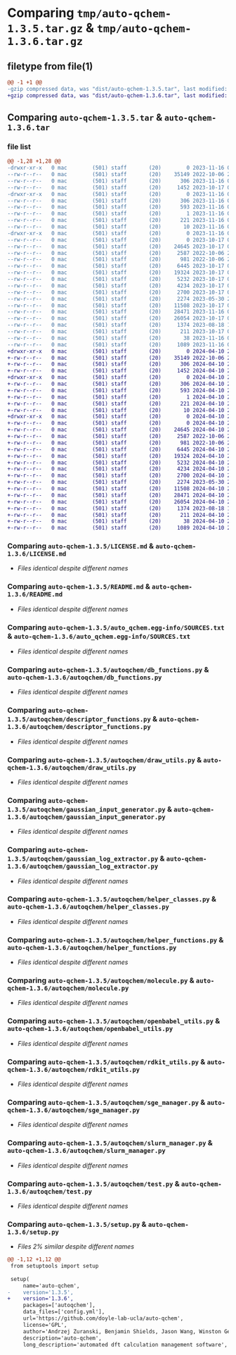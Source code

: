 # Comparing `tmp/auto-qchem-1.3.5.tar.gz` & `tmp/auto-qchem-1.3.6.tar.gz`

## filetype from file(1)

```diff
@@ -1 +1 @@
-gzip compressed data, was "dist/auto-qchem-1.3.5.tar", last modified: Thu Nov 16 01:05:39 2023, max compression
+gzip compressed data, was "dist/auto-qchem-1.3.6.tar", last modified: Wed Apr 10 21:56:18 2024, max compression
```

## Comparing `auto-qchem-1.3.5.tar` & `auto-qchem-1.3.6.tar`

### file list

```diff
@@ -1,28 +1,28 @@
-drwxr-xr-x   0 mac        (501) staff       (20)        0 2023-11-16 01:05:39.000000 auto-qchem-1.3.5/
--rw-r--r--   0 mac        (501) staff       (20)    35149 2022-10-06 20:25:51.000000 auto-qchem-1.3.5/LICENSE.md
--rw-r--r--   0 mac        (501) staff       (20)      306 2023-11-16 01:05:39.000000 auto-qchem-1.3.5/PKG-INFO
--rw-r--r--   0 mac        (501) staff       (20)     1452 2023-10-17 04:18:07.000000 auto-qchem-1.3.5/README.md
-drwxr-xr-x   0 mac        (501) staff       (20)        0 2023-11-16 01:05:39.000000 auto-qchem-1.3.5/auto_qchem.egg-info/
--rw-r--r--   0 mac        (501) staff       (20)      306 2023-11-16 01:05:39.000000 auto-qchem-1.3.5/auto_qchem.egg-info/PKG-INFO
--rw-r--r--   0 mac        (501) staff       (20)      593 2023-11-16 01:05:39.000000 auto-qchem-1.3.5/auto_qchem.egg-info/SOURCES.txt
--rw-r--r--   0 mac        (501) staff       (20)        1 2023-11-16 01:05:39.000000 auto-qchem-1.3.5/auto_qchem.egg-info/dependency_links.txt
--rw-r--r--   0 mac        (501) staff       (20)      221 2023-11-16 01:05:39.000000 auto-qchem-1.3.5/auto_qchem.egg-info/requires.txt
--rw-r--r--   0 mac        (501) staff       (20)       10 2023-11-16 01:05:39.000000 auto-qchem-1.3.5/auto_qchem.egg-info/top_level.txt
-drwxr-xr-x   0 mac        (501) staff       (20)        0 2023-11-16 01:05:39.000000 auto-qchem-1.3.5/autoqchem/
--rw-r--r--   0 mac        (501) staff       (20)        0 2023-10-17 04:18:07.000000 auto-qchem-1.3.5/autoqchem/__init__.py
--rw-r--r--   0 mac        (501) staff       (20)    24645 2023-10-17 04:18:07.000000 auto-qchem-1.3.5/autoqchem/db_functions.py
--rw-r--r--   0 mac        (501) staff       (20)     2587 2022-10-06 20:25:51.000000 auto-qchem-1.3.5/autoqchem/descriptor_functions.py
--rw-r--r--   0 mac        (501) staff       (20)      981 2022-10-06 20:25:51.000000 auto-qchem-1.3.5/autoqchem/draw_utils.py
--rw-r--r--   0 mac        (501) staff       (20)     6445 2023-10-17 04:18:07.000000 auto-qchem-1.3.5/autoqchem/gaussian_input_generator.py
--rw-r--r--   0 mac        (501) staff       (20)    19324 2023-10-17 04:18:07.000000 auto-qchem-1.3.5/autoqchem/gaussian_log_extractor.py
--rw-r--r--   0 mac        (501) staff       (20)     5232 2023-10-17 04:18:23.000000 auto-qchem-1.3.5/autoqchem/helper_classes.py
--rw-r--r--   0 mac        (501) staff       (20)     4234 2023-10-17 04:18:07.000000 auto-qchem-1.3.5/autoqchem/helper_functions.py
--rw-r--r--   0 mac        (501) staff       (20)     2700 2023-10-17 04:18:07.000000 auto-qchem-1.3.5/autoqchem/molecule.py
--rw-r--r--   0 mac        (501) staff       (20)     2274 2023-05-30 22:08:50.000000 auto-qchem-1.3.5/autoqchem/openbabel_utils.py
--rw-r--r--   0 mac        (501) staff       (20)    11508 2023-10-17 04:18:23.000000 auto-qchem-1.3.5/autoqchem/rdkit_utils.py
--rw-r--r--   0 mac        (501) staff       (20)    28471 2023-11-16 01:05:05.000000 auto-qchem-1.3.5/autoqchem/sge_manager.py
--rw-r--r--   0 mac        (501) staff       (20)    26054 2023-10-17 04:18:23.000000 auto-qchem-1.3.5/autoqchem/slurm_manager.py
--rw-r--r--   0 mac        (501) staff       (20)     1374 2023-08-18 17:24:25.000000 auto-qchem-1.3.5/autoqchem/test.py
--rw-r--r--   0 mac        (501) staff       (20)      211 2023-10-17 04:18:07.000000 auto-qchem-1.3.5/config.yml
--rw-r--r--   0 mac        (501) staff       (20)       38 2023-11-16 01:05:39.000000 auto-qchem-1.3.5/setup.cfg
--rw-r--r--   0 mac        (501) staff       (20)     1089 2023-11-16 01:05:27.000000 auto-qchem-1.3.5/setup.py
+drwxr-xr-x   0 mac        (501) staff       (20)        0 2024-04-10 21:56:18.000000 auto-qchem-1.3.6/
+-rw-r--r--   0 mac        (501) staff       (20)    35149 2022-10-06 20:25:51.000000 auto-qchem-1.3.6/LICENSE.md
+-rw-r--r--   0 mac        (501) staff       (20)      306 2024-04-10 21:56:18.000000 auto-qchem-1.3.6/PKG-INFO
+-rw-r--r--   0 mac        (501) staff       (20)     1452 2024-04-10 21:52:33.000000 auto-qchem-1.3.6/README.md
+drwxr-xr-x   0 mac        (501) staff       (20)        0 2024-04-10 21:56:18.000000 auto-qchem-1.3.6/auto_qchem.egg-info/
+-rw-r--r--   0 mac        (501) staff       (20)      306 2024-04-10 21:56:18.000000 auto-qchem-1.3.6/auto_qchem.egg-info/PKG-INFO
+-rw-r--r--   0 mac        (501) staff       (20)      593 2024-04-10 21:56:18.000000 auto-qchem-1.3.6/auto_qchem.egg-info/SOURCES.txt
+-rw-r--r--   0 mac        (501) staff       (20)        1 2024-04-10 21:56:18.000000 auto-qchem-1.3.6/auto_qchem.egg-info/dependency_links.txt
+-rw-r--r--   0 mac        (501) staff       (20)      221 2024-04-10 21:56:18.000000 auto-qchem-1.3.6/auto_qchem.egg-info/requires.txt
+-rw-r--r--   0 mac        (501) staff       (20)       10 2024-04-10 21:56:18.000000 auto-qchem-1.3.6/auto_qchem.egg-info/top_level.txt
+drwxr-xr-x   0 mac        (501) staff       (20)        0 2024-04-10 21:56:18.000000 auto-qchem-1.3.6/autoqchem/
+-rw-r--r--   0 mac        (501) staff       (20)        0 2024-04-10 21:52:33.000000 auto-qchem-1.3.6/autoqchem/__init__.py
+-rw-r--r--   0 mac        (501) staff       (20)    24645 2024-04-10 21:52:33.000000 auto-qchem-1.3.6/autoqchem/db_functions.py
+-rw-r--r--   0 mac        (501) staff       (20)     2587 2022-10-06 20:25:51.000000 auto-qchem-1.3.6/autoqchem/descriptor_functions.py
+-rw-r--r--   0 mac        (501) staff       (20)      981 2022-10-06 20:25:51.000000 auto-qchem-1.3.6/autoqchem/draw_utils.py
+-rw-r--r--   0 mac        (501) staff       (20)     6445 2024-04-10 21:52:33.000000 auto-qchem-1.3.6/autoqchem/gaussian_input_generator.py
+-rw-r--r--   0 mac        (501) staff       (20)    19324 2024-04-10 21:52:33.000000 auto-qchem-1.3.6/autoqchem/gaussian_log_extractor.py
+-rw-r--r--   0 mac        (501) staff       (20)     5232 2024-04-10 21:52:33.000000 auto-qchem-1.3.6/autoqchem/helper_classes.py
+-rw-r--r--   0 mac        (501) staff       (20)     4234 2024-04-10 21:52:33.000000 auto-qchem-1.3.6/autoqchem/helper_functions.py
+-rw-r--r--   0 mac        (501) staff       (20)     2700 2024-04-10 21:52:33.000000 auto-qchem-1.3.6/autoqchem/molecule.py
+-rw-r--r--   0 mac        (501) staff       (20)     2274 2023-05-30 22:08:50.000000 auto-qchem-1.3.6/autoqchem/openbabel_utils.py
+-rw-r--r--   0 mac        (501) staff       (20)    11508 2024-04-10 21:52:33.000000 auto-qchem-1.3.6/autoqchem/rdkit_utils.py
+-rw-r--r--   0 mac        (501) staff       (20)    28471 2024-04-10 21:52:33.000000 auto-qchem-1.3.6/autoqchem/sge_manager.py
+-rw-r--r--   0 mac        (501) staff       (20)    26054 2024-04-10 21:52:33.000000 auto-qchem-1.3.6/autoqchem/slurm_manager.py
+-rw-r--r--   0 mac        (501) staff       (20)     1374 2023-08-18 17:24:25.000000 auto-qchem-1.3.6/autoqchem/test.py
+-rw-r--r--   0 mac        (501) staff       (20)      211 2024-04-10 21:52:33.000000 auto-qchem-1.3.6/config.yml
+-rw-r--r--   0 mac        (501) staff       (20)       38 2024-04-10 21:56:18.000000 auto-qchem-1.3.6/setup.cfg
+-rw-r--r--   0 mac        (501) staff       (20)     1089 2024-04-10 21:56:10.000000 auto-qchem-1.3.6/setup.py
```

### Comparing `auto-qchem-1.3.5/LICENSE.md` & `auto-qchem-1.3.6/LICENSE.md`

 * *Files identical despite different names*

### Comparing `auto-qchem-1.3.5/README.md` & `auto-qchem-1.3.6/README.md`

 * *Files identical despite different names*

### Comparing `auto-qchem-1.3.5/auto_qchem.egg-info/SOURCES.txt` & `auto-qchem-1.3.6/auto_qchem.egg-info/SOURCES.txt`

 * *Files identical despite different names*

### Comparing `auto-qchem-1.3.5/autoqchem/db_functions.py` & `auto-qchem-1.3.6/autoqchem/db_functions.py`

 * *Files identical despite different names*

### Comparing `auto-qchem-1.3.5/autoqchem/descriptor_functions.py` & `auto-qchem-1.3.6/autoqchem/descriptor_functions.py`

 * *Files identical despite different names*

### Comparing `auto-qchem-1.3.5/autoqchem/draw_utils.py` & `auto-qchem-1.3.6/autoqchem/draw_utils.py`

 * *Files identical despite different names*

### Comparing `auto-qchem-1.3.5/autoqchem/gaussian_input_generator.py` & `auto-qchem-1.3.6/autoqchem/gaussian_input_generator.py`

 * *Files identical despite different names*

### Comparing `auto-qchem-1.3.5/autoqchem/gaussian_log_extractor.py` & `auto-qchem-1.3.6/autoqchem/gaussian_log_extractor.py`

 * *Files identical despite different names*

### Comparing `auto-qchem-1.3.5/autoqchem/helper_classes.py` & `auto-qchem-1.3.6/autoqchem/helper_classes.py`

 * *Files identical despite different names*

### Comparing `auto-qchem-1.3.5/autoqchem/helper_functions.py` & `auto-qchem-1.3.6/autoqchem/helper_functions.py`

 * *Files identical despite different names*

### Comparing `auto-qchem-1.3.5/autoqchem/molecule.py` & `auto-qchem-1.3.6/autoqchem/molecule.py`

 * *Files identical despite different names*

### Comparing `auto-qchem-1.3.5/autoqchem/openbabel_utils.py` & `auto-qchem-1.3.6/autoqchem/openbabel_utils.py`

 * *Files identical despite different names*

### Comparing `auto-qchem-1.3.5/autoqchem/rdkit_utils.py` & `auto-qchem-1.3.6/autoqchem/rdkit_utils.py`

 * *Files identical despite different names*

### Comparing `auto-qchem-1.3.5/autoqchem/sge_manager.py` & `auto-qchem-1.3.6/autoqchem/sge_manager.py`

 * *Files identical despite different names*

### Comparing `auto-qchem-1.3.5/autoqchem/slurm_manager.py` & `auto-qchem-1.3.6/autoqchem/slurm_manager.py`

 * *Files identical despite different names*

### Comparing `auto-qchem-1.3.5/autoqchem/test.py` & `auto-qchem-1.3.6/autoqchem/test.py`

 * *Files identical despite different names*

### Comparing `auto-qchem-1.3.5/setup.py` & `auto-qchem-1.3.6/setup.py`

 * *Files 2% similar despite different names*

```diff
@@ -1,12 +1,12 @@
 from setuptools import setup
 
 setup(
     name='auto-qchem',
-    version='1.3.5',
+    version='1.3.6',
     packages=['autoqchem'],
     data_files=['config.yml'],
     url='https://github.com/doyle-lab-ucla/auto-qchem',
     license='GPL',
     author='Andrzej Zuranski, Benjamin Shields, Jason Wang, Winston Gee',
     description='auto-qchem',
     long_description='automated dft calculation management software',
```

